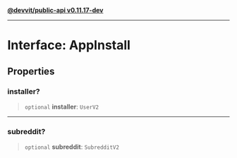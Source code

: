 [**@devvit/public-api v0.11.17-dev**](../../../../README.md)

---

# Interface: AppInstall

## Properties

<a id="installer"></a>

### installer?

> `optional` **installer**: `UserV2`

---

<a id="subreddit"></a>

### subreddit?

> `optional` **subreddit**: `SubredditV2`
